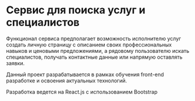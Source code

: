 # Сервис для поиска услуг и специалистов # 

Функционал сервиса предполагает возможность исполнителю услуг создать личную страницу с описанием своих профессиональных навыков и ценовыми предложениями, а рядовому пользователю искать специалистов, получать контактные данные или напрямую оставлять заявки.

Данный проект разрабатывается в рамках обучения front-end разработке и освоения актуальных технологий.

Разработка ведется на React.js с использованием Bootstrap